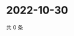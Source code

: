 # 2022-10-30

共 0 条

<!-- BEGIN WEIBO -->
<!-- 最后更新时间 Sun Oct 30 2022 19:13:43 GMT+0800 (China Standard Time) -->

<!-- END WEIBO -->
